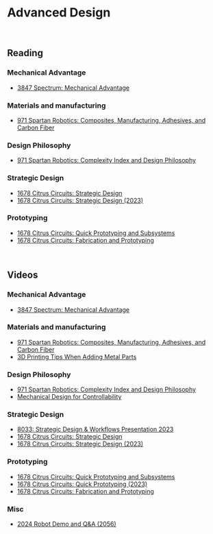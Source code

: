 # Advanced Design

<br>

## Reading <br>

### Mechanical Advantage <br>
- [3847 Spectrum: Mechanical Advantage](https://docs.google.com/presentation/d/e/2PACX-1vSkfY8dKzT8v0ZMM9xnXfSAT2zx10GIpvjAE9zFvGt18Z0BO1Jm336WOEJ37eI5TNP7NeleJVwJlTd0/pub?start=false&loop=false&delayms=3000&slide=id.p)

### Materials and manufacturing <br>
- [971 Spartan Robotics: Composites, Manufacturing, Adhesives, and Carbon Fiber](https://docs.google.com/presentation/d/1leRMnTPjGud6OEAMh4-sCzV-YJmiEVIKHcOu9oGGGU4/edit#slide=id.p)

### Design Philosophy <br>
- [971 Spartan Robotics: Complexity Index and Design Philosophy](https://docs.google.com/presentation/d/1UfLXGLWhKuUhi6ElTa8IuqI1ZxyFkMHHFpn0fAHmhy4/edit#slide=id.p)

### Strategic Design <br>
- [1678 Citrus Circuits: Strategic Design](https://www.citruscircuits.org/uploads/6/9/3/4/6934550/strategic_design_2022.pdf)
- [1678 Citrus Circuits: Strategic Design (2023)](https://www.citruscircuits.org/uploads/6/9/3/4/6934550/strategic_design_2023.pptx)

### Prototyping <br>
- [1678 Citrus Circuits: Quick Prototyping and Subsystems](https://www.citruscircuits.org/uploads/6/9/3/4/6934550/subsystems_101-678.pdf)
- [1678 Citrus Circuits: Fabrication and Prototyping](https://www.citruscircuits.org/uploads/6/9/3/4/6934550/fabrication_and_prototyping.pdf)

<br>

## Videos <br>

### Mechanical Advantage <br>
- [3847 Spectrum: Mechanical Advantage](https://www.youtube.com/watch?v=zBjgw0548e0)

### Materials and manufacturing <br>
- [971 Spartan Robotics: Composites, Manufacturing, Adhesives, and Carbon Fiber](https://www.youtube.com/watch?v=JU9ive0YO0c)
- [3D Printing Tips When Adding Metal Parts](https://youtu.be/rk6MkW1eRiY?si=-bjcroJT3XKzytSA)

### Design Philosophy <br>
- [971 Spartan Robotics: Complexity Index and Design Philosophy](https://www.youtube.com/watch?v=9cT3pLMWIy8)
- [Mechanical Design for Controllability](https://youtu.be/VNfFn-gcfFI?si=V7nIBtyTmOmKHGzp) 

### Strategic Design <br>
- [8033: Strategic Design & Workflows Presentation 2023](https://docs.google.com/presentation/d/14Vs-3Fw8wtLZG4MTAtqqR50toqXasbHlpU64Kds8pQI/edit?usp=sharing)
- [1678 Citrus Circuits: Strategic Design](https://youtu.be/j-wOaF65cTU?si=pFEyX9pKhA1FJBdH)
- [1678 Citrus Circuits: Strategic Design (2023)](https://youtu.be/FB3FHvMhSXU?si=bmWjUKEkxo1xGgbt)

### Prototyping <br>
- [1678 Citrus Circuits: Quick Prototyping and Subsystems](https://www.youtube.com/watch?v=ALBZPZDQ3ig)
- [1678 Citrus Circuits: Quick Prototyping (2023)](https://youtu.be/z8Ol0ggdcIg?si=59GF6vPyqQkDyVLQ)
- [1678 Citrus Circuits: Fabrication and Prototyping](https://www.youtube.com/watch?v=T9K3Y6SjPOU)

### Misc <br>
- [2024 Robot Demo and Q&A (2056)](https://www.youtube.com/live/JGdfua1caLE?si=f_96Emuueii-GuAe)

<br>
